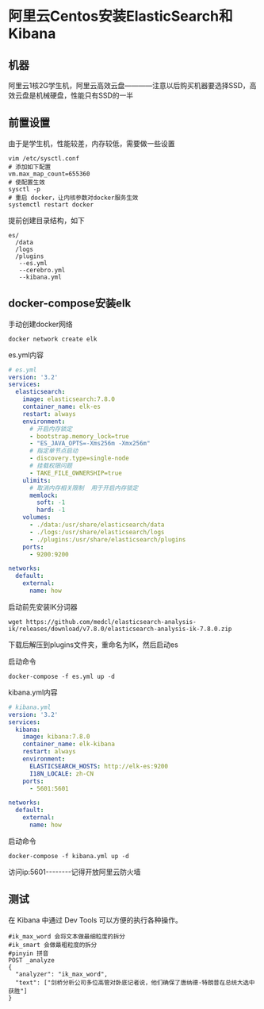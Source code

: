 # 阿里云Centos安装ElasticSearch和Kibana

## 机器

阿里云1核2G学生机，阿里云高效云盘————注意以后购买机器要选择SSD，高效云盘是机械硬盘，性能只有SSD的一半

## 前置设置

由于是学生机，性能较差，内存较低，需要做一些设置

```shell
vim /etc/sysctl.conf 
# 添加如下配置
vm.max_map_count=655360
# 使配置生效
sysctl -p
# 重启 docker，让内核参数对docker服务生效
systemctl restart docker
```

提前创建目录结构，如下
```shell
es/
  /data
  /logs
  /plugins
   --es.yml
   --cerebro.yml
   --kibana.yml
```

## docker-compose安装elk

手动创建docker网络
```shell
docker network create elk
```

es.yml内容
```yml
# es.yml
version: '3.2'
services:
  elasticsearch:
    image: elasticsearch:7.8.0
    container_name: elk-es
    restart: always
    environment:
      # 开启内存锁定
      - bootstrap.memory_lock=true
      - "ES_JAVA_OPTS=-Xms256m -Xmx256m"
      # 指定单节点启动
      - discovery.type=single-node
      # 挂载权限问题
      - TAKE_FILE_OWNERSHIP=true
    ulimits:
      # 取消内存相关限制  用于开启内存锁定
      memlock:
        soft: -1
        hard: -1
    volumes:
      - ./data:/usr/share/elasticsearch/data
      - ./logs:/usr/share/elasticsearch/logs
      - ./plugins:/usr/share/elasticsearch/plugins
    ports:
      - 9200:9200

networks:
  default:
    external:
      name: how
```

启动前先安装IK分词器
```shell
wget https://github.com/medcl/elasticsearch-analysis-ik/releases/download/v7.8.0/elasticsearch-analysis-ik-7.8.0.zip
```
下载后解压到plugins文件夹，重命名为IK，然后启动es

启动命令
```shell
docker-compose -f es.yml up -d
```

kibana.yml内容
```yml
# kibana.yml
version: '3.2'
services:
  kibana:
    image: kibana:7.8.0
    container_name: elk-kibana
    restart: always
    environment:
      ELASTICSEARCH_HOSTS: http://elk-es:9200
      I18N_LOCALE: zh-CN
    ports:
      - 5601:5601

networks:
  default:
    external:
      name: how
```

启动命令
```shell
docker-compose -f kibana.yml up -d
```

访问ip:5601--------记得开放阿里云防火墙

## 测试

在 Kibana 中通过 Dev Tools 可以方便的执行各种操作。
```shell
#ik_max_word 会将文本做最细粒度的拆分
#ik_smart 会做最粗粒度的拆分
#pinyin 拼音
POST _analyze
{
  "analyzer": "ik_max_word",
  "text": ["剑桥分析公司多位高管对卧底记者说，他们确保了唐纳德·特朗普在总统大选中获胜"]
} 
```
